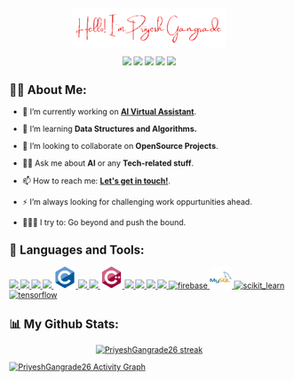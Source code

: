 <p align="center"><img width="55%" src="./assets/gh-readme-header1.png" /></p>

<p align="center">
<a href = "https://www.linkedin.com/in/priyeshgangrade/"><img src="https://img.icons8.com/fluent/48/000000/linkedin.png"/></a>
<a href = "https://twitter.com/PriyeshGangrade"><img src="https://img.icons8.com/fluent/48/000000/twitter.png"/></a>
<a href = "https://www.instagram.com/its_me_your_veer/"><img src="https://img.icons8.com/fluent/48/000000/instagram-new.png"/></a>
<a href = "https://www.youtube.com/channel/UCMZ0U9C13wjwZ8y-p56Gpng"><img src="https://img.icons8.com/color/48/000000/youtube-play.png"/></a>
<a href = "https://www.facebook.com/profile.php?id=100006191267045"><img src="https://img.icons8.com/color/48/000000/facebook"/></a>
</p>

## 🙋‍♂️ About Me:

- 🔭 I’m currently working on **[AI Virtual Assistant](https://youtu.be/noISaCYUI4I)**.

- 🌱 I’m learning **Data Structures and Algorithms.**

- 👯 I’m looking to collaborate on **OpenSource Projects**.

- 👨‍💻 Ask me about **AI** or any **Tech-related stuff**.

- 📫 How to reach me: **[Let's get in touch!](priyeshgangrade786@gmail.com)**.

- ⚡ I’m always looking for challenging work oppurtunities ahead.
- 🧗🏾‍♀️ I try to: Go beyond and push the bound.



## 🚀 Languages and Tools:

<p align="left">
    <a href="https://www.python.org" target="_blank"> <img src="https://img.icons8.com/color/48/000000/python.png"/> </a>
    <a href="https://www.java.com" target="_blank"> <img src="https://img.icons8.com/color/48/000000/java-coffee-cup-logo.png"/> </a>
    <a href="https://developer.mozilla.org/en-US/docs/Web/JavaScript" target="_blank"> <img src="https://img.icons8.com/color/48/000000/javascript.png"/> </a>
    <a href="https://developer.android.com/studio" target="_blank"> <img src="https://img.icons8.com/color/48/000000/android-studio.png"/> </a>
    <a href="https://www.cprogramming.com/" target="_blank"> <img src="https://raw.githubusercontent.com/devicons/devicon/master/icons/c/c-original.svg" alt="c" width="40" height="40"/> </a>
    <a href="https://www.w3.org/html/" target="_blank"> <img src="https://img.icons8.com/color/48/000000/html-5.png"/> </a>
    <a href="https://www.linux.org/" target="_blank"> <img src="https://img.icons8.com/linux.png"/> </a>
    <a href="https://www.w3schools.com/cpp/" target="_blank"> <img src="https://raw.githubusercontent.com/devicons/devicon/master/icons/cplusplus/cplusplus-original.svg" alt="cplusplus" width="40" height="40"/> </a>
    <a href="https://www.w3schools.com/css/" target="_blank"> <img src="https://img.icons8.com/color/48/000000/css3.png"/> </a> 
    <a href="https://getbootstrap.com" target="_blank"> <img src="https://img.icons8.com/color/48/000000/bootstrap.png"/> </a>
    <a href="https://docs.github.com/en/organizations" target="_blank"> <img src="https://img.icons8.com/color/48/000000/github.png"/> </a>
    <a href="https://git-scm.com/" target="_blank"> <img src="https://img.icons8.com/color/48/000000/git.png"/> </a>
    <a href="https://firebase.google.com/" target="_blank"> <img src="https://www.vectorlogo.zone/logos/firebase/firebase-icon.svg" alt="firebase" width="40" height="40"/> </a>
    <a href="https://www.mysql.com/" target="_blank"> <img src="https://raw.githubusercontent.com/devicons/devicon/master/icons/mysql/mysql-original-wordmark.svg" alt="mysql" width="40" height="40"/> </a>
    <a href="https://scikit-learn.org/" target="_blank"> <img src="https://upload.wikimedia.org/wikipedia/commons/0/05/Scikit_learn_logo_small.svg" alt="scikit_learn" width="40" height="40"/> </a> <a href="https://www.tensorflow.org" target="_blank"> <img src="https://www.vectorlogo.zone/logos/tensorflow/tensorflow-icon.svg" alt="tensorflow" width="40" height="40"/> </a> </p>
    
<!-- 
<p align="left"><a href="https://github.com/PriyeshGangrade26/github-readme-stats"><img align="l" src="https://github-readme-stats.vercel.app/api/top-langs/?username=PriyeshGangrade26&layout=compact&theme=chartreuse-dark"/></a></p>
 -->
## 📊 My Github Stats:
<p align="center">
    <a href="https://github.com/PriyeshGangrade26/github-readme-streak-stats">
        <img title="🔥 Get streak stats for your profile at git.io/streak-stats" alt="PriyeshGangrade26 streak" src="https://github-readme-streak-stats.herokuapp.com/?user=PriyeshGangrade26&theme=black-ice&stroke=0000&background=060A0CD0"/>
    </a>
</p>


<a href="https://github.com/PriyeshGangrade26/github-readme-activity-graph"><img alt="PriyeshGangrade26 Activity Graph" src="https://activity-graph.herokuapp.com/graph?username=PriyeshGangrade26&bg_color=0D1117&color=5BCDEC&line=5BCDEC&point=FFFFFF&hide_border=true" /></a>

